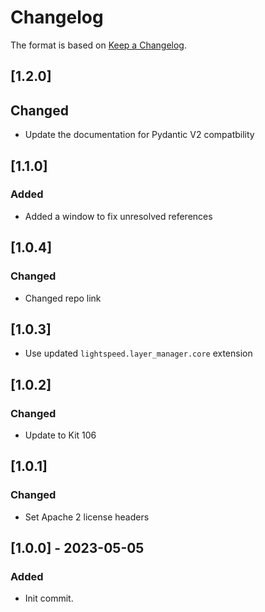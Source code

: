 # Changelog
The format is based on [Keep a Changelog](https://keepachangelog.com/en/1.0.0/).

## [1.2.0]
## Changed
- Update the documentation for Pydantic V2 compatbility

## [1.1.0]
### Added
- Added a window to fix unresolved references

## [1.0.4]
### Changed
- Changed repo link

## [1.0.3]
- Use updated `lightspeed.layer_manager.core` extension

## [1.0.2]
### Changed
- Update to Kit 106

## [1.0.1]
### Changed
- Set Apache 2 license headers

## [1.0.0] - 2023-05-05
### Added
- Init commit.
